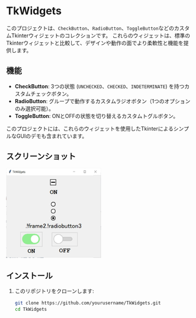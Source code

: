 # TkWidgets

このプロジェクトは、`CheckButton`、`RadioButton`、`ToggleButton`などのカスタムTkinterウィジェットのコレクションです。
これらのウィジェットは、標準のTkinterウィジェットと比較して、デザインや動作の面でより柔軟性と機能を提供します。

## 機能

- **CheckButton**: 3つの状態 (`UNCHECKED`、`CHECKED`、`INDETERMINATE`) を持つカスタムチェックボタン。
- **RadioButton**: グループで動作するカスタムラジオボタン（1つのオプションのみ選択可能）。
- **ToggleButton**: ONとOFFの状態を切り替えるカスタムトグルボタン。

このプロジェクトには、これらのウィジェットを使用したTkinterによるシンプルなGUIのデモも含まれています。

## スクリーンショット

<img src="./image.png" width=256>

## インストール

1. このリポジトリをクローンします:  

   ```bash
   git clone https://github.com/yourusername/TkWidgets.git
   cd TkWidgets
